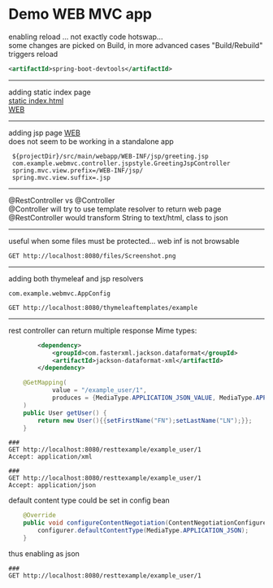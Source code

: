 Demo WEB MVC app
=
enabling reload ... not exactly code hotswap...  
some changes are picked on Build,
in more advanced cases "Build/Rebuild" triggers reload
```xml
<artifactId>spring-boot-devtools</artifactId>
```
___
adding static index page  
[static index.html](src/main/resources/static/index.html)  
[WEB](http://localhost:8080/)

___
adding jsp page
[WEB](http://localhost:8080/jsptemplates/greeting)  
does not seem to be working in a standalone app
```
 ${projectDir}/src/main/webapp/WEB-INF/jsp/greeting.jsp
 com.example.webmvc.controller.jspstyle.GreetingJspController
 spring.mvc.view.prefix=/WEB-INF/jsp/
 spring.mvc.view.suffix=.jsp
```
___
@RestController vs @Controller  
@Controller will try to use template resolver to return web page  
@RestController would transform String to text/html, class to json

___
useful when some files must be protected... web inf is not browsable
```http request
GET http://localhost:8080/files/Screenshot.png
```

___
adding both thymeleaf and jsp resolvers  
```
com.example.webmvc.AppConfig
```
```http request
GET http://localhost:8080/thymeleaftemplates/example
```

___
rest controller can return multiple response Mime types:
```xml
        <dependency>
            <groupId>com.fasterxml.jackson.dataformat</groupId>
            <artifactId>jackson-dataformat-xml</artifactId>
        </dependency>
```
```java
    @GetMapping(
            value = "/example_user/1",
            produces = {MediaType.APPLICATION_JSON_VALUE, MediaType.APPLICATION_XML_VALUE}
    )
    public User getUser() {
        return new User(){{setFirstName("FN");setLastName("LN");}};
    }
```
```http request
###
GET http://localhost:8080/resttexample/example_user/1
Accept: application/xml

###
GET http://localhost:8080/resttexample/example_user/1
Accept: application/json
```

default content type could be set in config bean
```java
    @Override
    public void configureContentNegotiation(ContentNegotiationConfigurer configurer) {
        configurer.defaultContentType(MediaType.APPLICATION_JSON);
    }
```
thus enabling as json
```http request
###
GET http://localhost:8080/resttexample/example_user/1
```
